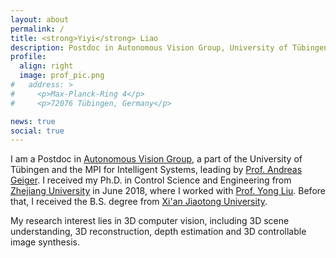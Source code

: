 ```yaml
---
layout: about
permalink: /
title: <strong>Yiyi</strong> Liao
description: Postdoc in Autonomous Vision Group, University of Tübingen and MPI-IS
profile:
  align: right
  image: prof_pic.png
#   address: >
#     <p>Max-Planck-Ring 4</p>
#     <p>72076 Tübingen, Germany</p>

news: true
social: true
---
```

I am a Postdoc in [Autonomous Vision Group](http://cvlibs.net/), a part of the University of Tübingen and the MPI for Intelligent Systems, leading by [Prof. Andreas Geiger](https://avg.is.tuebingen.mpg.de/person/ageiger). I received my Ph.D. in Control Science and Engineering from [Zhejiang University](https://en.wikipedia.org/wiki/Zhejiang_University) in June 2018, where I worked with [Prof. Yong Liu](https://person.zju.edu.cn/en/yongliu). Before that, I received the B.S. degree from [Xi'an Jiaotong University](https://en.wikipedia.org/wiki/Xi%27an_Jiaotong_University).

My research interest lies in 3D computer vision, including 3D scene understanding, 3D reconstruction, depth estimation and 3D controllable image synthesis.

